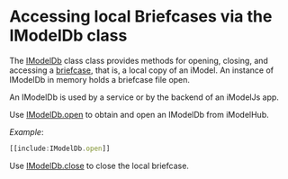 # Accessing local Briefcases via the IModelDb class

The [IModelDb]($backend) class class provides methods for opening, closing, and accessing a [briefcase](../Glossary.md#briefcase), that is, a local copy of an iModel. An instance of IModelDb in memory holds a briefcase file open.

An IModelDb is used by a service or by the backend of an iModelJs app.

Use [IModelDb.open]($backend) to obtain and open an IModelDb from iModelHub.

*Example*:
``` ts
[[include:IModelDb.open]]
```

Use [IModelDb.close]($backend) to close the local briefcase.